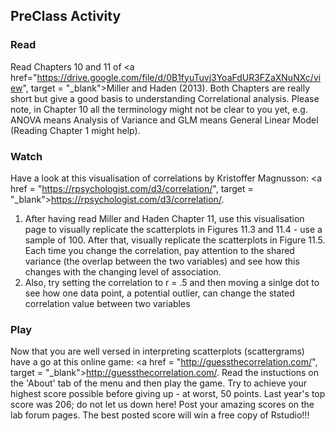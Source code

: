 
## PreClass Activity

### Read

Read Chapters 10 and 11 of <a href="https://drive.google.com/file/d/0B1fyuTuvj3YoaFdUR3FZaXNuNXc/view", target = "_blank">Miller and Haden (2013)</a>. Both Chapters are really short but give a good basis to understanding Correlational analysis. Please note, in Chapter 10 all the terminology might not be clear to you yet, e.g. ANOVA means Analysis of Variance and GLM means General Linear Model (Reading Chapter 1 might help).

### Watch

Have a look at this visualisation of correlations by Kristoffer Magnusson: <a href = "https://rpsychologist.com/d3/correlation/", target = "_blank">https://rpsychologist.com/d3/correlation/</a>. 

1. After having read Miller and Haden Chapter 11, use this visualisation page to visually replicate the scatterplots in Figures 11.3 and 11.4 - use a sample of 100.  After that, visually replicate the scatterplots in Figure 11.5. Each time you change the correlation, pay attention to the shared variance (the overlap between the two variables) and see how this changes with the changing level of association. 
2. Also, try setting the correlation to r = .5 and then moving a sinlge dot to see how one data point, a potential outlier, can change the stated correlation value between two variables

### Play

Now that you are well versed in interpreting scatterplots (scattergrams) have a go at this online game: <a href = "http://guessthecorrelation.com/", target = "_blank">http://guessthecorrelation.com/</a>. Read the instuctions on the 'About' tab of the menu and then play the game. Try to achieve your highest score possible before giving up - at worst, 50 points.  Last year's top score was 206; do not let us down here! Post your amazing scores on the lab forum pages. The best posted score will win a free copy of Rstudio!!!
